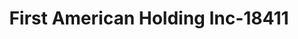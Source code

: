 ---
f_zip-code: 40403
f_state-code: KY
title: First American Holding Inc-18411
f_phone: 859-985-0939
f_city-only: Berea
f_address: 222 Brenwood Street Berea
f_location-unique-id: '18411'
slug: first-american-holding-inc-18411
updated-on: '2024-05-30T13:46:58.046Z'
created-on: '2024-05-30T13:36:59.803Z'
published-on: '2024-05-30T13:54:32.469Z'
f_city-state: cms/city/berea-ky.md
f_company: cms/company/first-american-holding-inc.md
f_state: cms/state/kentucky.md
layout: '[payday-loan].html'
tags: payday-loan
---